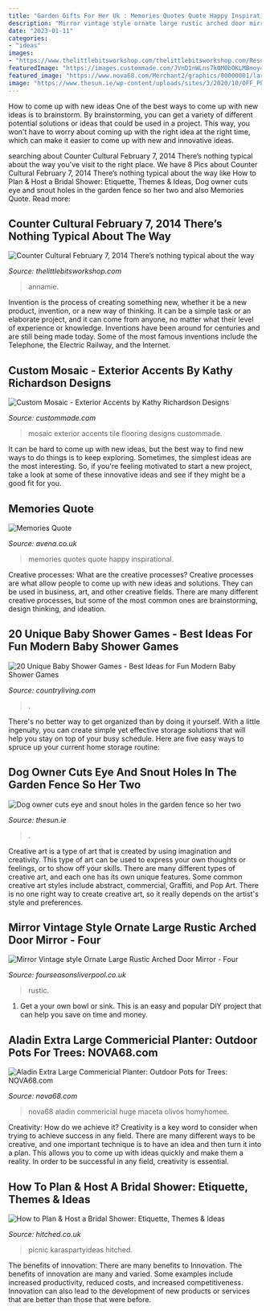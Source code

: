 ```yaml
---
title: "Garden Gifts For Her Uk : Memories Quotes Quote Happy Inspirational"
description: "Mirror vintage style ornate large rustic arched door mirror"
date: "2023-01-11"
categories:
- "ideas"
images:
- "https://www.thelittlebitsworkshop.com/thelittlebitsworkshop.com/Resources/Archive_files/shapeimage_13.png"
featuredImage: "https://images.custommade.com/JVnD1nWLns7k0M0bOKLMBmoy4QA=/custommade-photosets/19519/19519.89044.jpg"
featured_image: "https://www.nova68.com/Merchant2/graphics/00000001/largeplanters.jpg"
image: "https://www.thesun.ie/wp-content/uploads/sites/3/2020/10/OFF_PLATFORM-JS-DOGS.jpg?strip=all&amp;quality=100&amp;w=1200&amp;h=800&amp;crop=1"
---
```



How to come up with new ideas
One of the best ways to come up with new ideas is to brainstorm. By brainstorming, you can get a variety of different potential solutions or ideas that could be used in a project. This way, you won't have to worry about coming up with the right idea at the right time, which can make it easier to come up with new and innovative ideas.

	

		
searching about Counter Cultural February 7, 2014 There’s nothing typical about the way you've visit to the right place. We have 8 Pics about Counter Cultural February 7, 2014 There’s nothing typical about the way like How to Plan &amp; Host a Bridal Shower: Etiquette, Themes &amp; Ideas, Dog owner cuts eye and snout holes in the garden fence so her two and also Memories Quote. Read more:
		
    
## Counter Cultural February 7, 2014 There’s Nothing Typical About The Way

<img loading=lazy src="https://www.thelittlebitsworkshop.com/thelittlebitsworkshop.com/Resources/Archive_files/shapeimage_13.png" onerror="this.onerror=null;this.src='https://tse3.mm.bing.net/th?id=OIP.ov6MYvazcU-FePXBYuvCYwAAAA&amp;pid=15.1';" alt="Counter Cultural February 7, 2014 There’s nothing typical about the way">

_Source: thelittlebitsworkshop.com_

>annamie. 

	

Invention is the process of creating something new, whether it be a new product, invention, or a new way of thinking. It can be a simple task or an elaborate project, and it can come from anyone, no matter what their level of experience or knowledge. Inventions have been around for centuries and are still being made today. Some of the most famous inventions include the Telephone, the Electric Railway, and the Internet.

    
## Custom Mosaic - Exterior Accents By Kathy Richardson Designs

<img loading=lazy src="https://images.custommade.com/JVnD1nWLns7k0M0bOKLMBmoy4QA=/custommade-photosets/19519/19519.89044.jpg" onerror="this.onerror=null;this.src='https://tse4.mm.bing.net/th?id=OIP.LfgY_bqOdxcNG0kAMEmrqgHaLH&amp;pid=15.1';" alt="Custom Mosaic - Exterior Accents by Kathy Richardson Designs">

_Source: custommade.com_

>mosaic exterior accents tile flooring designs custommade. 

	

It can be hard to come up with new ideas, but the best way to find new ways to do things is to keep exploring. Sometimes, the simplest ideas are the most interesting. So, if you're feeling motivated to start a new project, take a look at some of these innovative ideas and see if they might be a good fit for you.

    
## Memories Quote

<img loading=lazy src="https://www.avena.co.uk/pictures/content/images/sometimes-memories.jpg" onerror="this.onerror=null;this.src='https://tse1.mm.bing.net/th?id=OIP.qEoznEz6lkrE1uC0qINZMgHaHa&amp;pid=15.1';" alt="Memories Quote">

_Source: avena.co.uk_

>memories quotes quote happy inspirational. 

	

Creative processes: What are the creative processes?
Creative processes are what allow people to come up with new ideas and solutions. They can be used in business, art, and other creative fields. There are many different creative processes, but some of the most common ones are brainstorming, design thinking, and ideation.

    
## 20 Unique Baby Shower Games - Best Ideas For Fun Modern Baby Shower Games

<img loading=lazy src="https://hips.hearstapps.com/hmg-prod.s3.amazonaws.com/images/modern-baby-shower-games-1563569198.jpg?crop=0.668xw:1.00xh;0,0&amp;resize=640:*" onerror="this.onerror=null;this.src='https://tse3.mm.bing.net/th?id=OIP.f2aeqNUjhHd5n7mdpON8JQHaHZ&amp;pid=15.1';" alt="20 Unique Baby Shower Games - Best Ideas for Fun Modern Baby Shower Games">

_Source: countryliving.com_

>. 

	

There's no better way to get organized than by doing it yourself. With a little ingenuity, you can create simple yet effective storage solutions that will help you stay on top of your busy schedule. Here are five easy ways to spruce up your current home storage routine: 

    
## Dog Owner Cuts Eye And Snout Holes In The Garden Fence So Her Two

<img loading=lazy src="https://www.thesun.ie/wp-content/uploads/sites/3/2020/10/OFF_PLATFORM-JS-DOGS.jpg?strip=all&amp;quality=100&amp;w=1200&amp;h=800&amp;crop=1" onerror="this.onerror=null;this.src='https://tse3.mm.bing.net/th?id=OIP.VvtKMC1dpmcI6zUsAhmrnwHaE8&amp;pid=15.1';" alt="Dog owner cuts eye and snout holes in the garden fence so her two">

_Source: thesun.ie_

>. 

	

Creative art is a type of art that is created by using imagination and creativity. This type of art can be used to express your own thoughts or feelings, or to show off your skills. There are many different types of creative art, and each one has its own unique features. Some common creative art styles include abstract, commercial, Graffiti, and Pop Art. There is no one right way to create creative art, so it really depends on the artist's style and preferences.

    
## Mirror Vintage Style Ornate Large Rustic Arched Door Mirror - Four

<img loading=lazy src="https://www.fourseasonsliverpool.co.uk/wp-content/uploads/2019/06/127751455.jpg" onerror="this.onerror=null;this.src='https://tse4.mm.bing.net/th?id=OIP.dJTp4jY5XiGirBMrxtChEAAAAA&amp;pid=15.1';" alt="Mirror Vintage style Ornate Large Rustic Arched Door Mirror - Four">

_Source: fourseasonsliverpool.co.uk_

>rustic. 

	

1. Get a your own bowl or sink. This is an easy and popular DIY project that can help you save on time and money.

    
## Aladin Extra Large Commericial Planter: Outdoor Pots For Trees: NOVA68.com

<img loading=lazy src="https://www.nova68.com/Merchant2/graphics/00000001/largeplanters.jpg" onerror="this.onerror=null;this.src='https://tse3.mm.bing.net/th?id=OIP.W96bvPqpKEGaR2CsUqo-pQAAAA&amp;pid=15.1';" alt="Aladin Extra Large Commericial Planter: Outdoor Pots for Trees: NOVA68.com">

_Source: nova68.com_

>nova68 aladin commericial huge maceta olivos homyhomee. 

	

Creativity: How do we achieve it?
Creativity is a key word to consider when trying to achieve success in any field. There are many different ways to be creative, and one important technique is to have an idea and then turn it into a plan. This allows you to come up with ideas quickly and make them a reality. In order to be successful in any field, creativity is essential.

    
## How To Plan &amp; Host A Bridal Shower: Etiquette, Themes &amp; Ideas

<img loading=lazy src="https://cdn0.hitched.co.uk/articles/images/2/8/8/2/img_92882/bridal-shower-pink.jpg" onerror="this.onerror=null;this.src='https://tse3.mm.bing.net/th?id=OIP.x5wDKWBiqD3Bybj56ikjywHaLH&amp;pid=15.1';" alt="How to Plan &amp; Host a Bridal Shower: Etiquette, Themes &amp; Ideas">

_Source: hitched.co.uk_

>picnic karaspartyideas hitched. 

	

The benefits of innovation: There are many benefits to Innovation.
The benefits of innovation are many and varied. Some examples include increased productivity, reduced costs, and increased competitiveness. Innovation can also lead to the development of new products or services that are better than those that were before.

